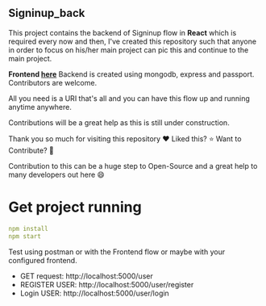 ## Signinup_back
This project contains the backend of Signinup flow in **React** which is required every now and then, I've created this repository such that anyone in order to focus on his/her main project can pic this and continue to the main project.

**Frontend [here](https://github.com/abhinavsri360/React-Signin-Signup_flow)** Backend is created using mongodb, express and passport. Contributors are welcome.

All you need is a URI that's all and you can have this flow up and running anytime anywhere.

Contributions will be a great help as this is still under construction.

Thank you so much for visiting this repository :heart: Liked this? :star: Want to Contribute? :fork_and_knife:

Contribution to this can be a huge step to Open-Source and a great help to many developers out here :smile:

# Get project running
```yaml
npm install
npm start
```

Test using postman or with the Frontend flow or maybe with your configured frontend.
- GET request: http://localhost:5000/user
- REGISTER USER: http://localhost:5000/user/register
- Login USER: http://localhost:5000/user/login
